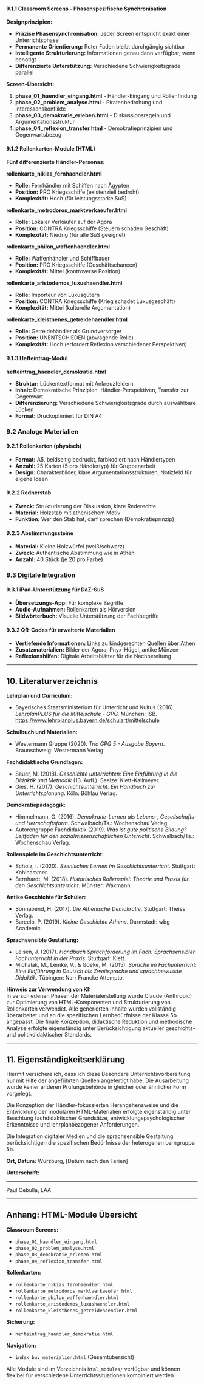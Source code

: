 #### 9.1.1 Classroom Screens - Phasenspezifische Synchronisation

**Designprinzipien:**
- **Präzise Phasensynchronisation:** Jeder Screen entspricht exakt einer Unterrichtsphase
- **Permanente Orientierung:** Roter Faden bleibt durchgängig sichtbar
- **Intelligente Strukturierung:** Informationen genau dann verfügbar, wenn benötigt
- **Differenzierte Unterstützung:** Verschiedene Schwierigkeitsgrade parallel

**Screen-Übersicht:**
1. **phase_01_haendler_eingang.html** - Händler-Eingang und Rollenfindung
2. **phase_02_problem_analyse.html** - Piratenbedrohung und Interessenskonflikte  
3. **phase_03_demokratie_erleben.html** - Diskussionsregeln und Argumentationsstruktur
4. **phase_04_reflexion_transfer.html** - Demokratieprinzipien und Gegenwartsbezug

#### 9.1.2 Rollenkarten-Module (HTML)

**Fünf differenzierte Händler-Personas:**

**rollenkarte_nikias_fernhaendler.html**
- **Rolle:** Fernhändler mit Schiffen nach Ägypten
- **Position:** PRO Kriegsschiffe (existenziell bedroht)
- **Komplexität:** Hoch (für leistungsstarke SuS)

**rollenkarte_metrodoros_marktverkaeufer.html**
- **Rolle:** Lokaler Verkäufer auf der Agora
- **Position:** CONTRA Kriegsschiffe (Steuern schaden Geschäft)
- **Komplexität:** Niedrig (für alle SuS geeignet)

**rollenkarte_philon_waffenhaendler.html**
- **Rolle:** Waffenhändler und Schiffbauer
- **Position:** PRO Kriegsschiffe (Geschäftschancen)
- **Komplexität:** Mittel (kontroverse Position)

**rollenkarte_aristodemos_luxushaendler.html**
- **Rolle:** Importeur von Luxusgütern
- **Position:** CONTRA Kriegsschiffe (Krieg schadet Luxusgeschäft)
- **Komplexität:** Mittel (kulturelle Argumentation)

**rollenkarte_kleisthenes_getreidehaendler.html**
- **Rolle:** Getreidehändler als Grundversorger
- **Position:** UNENTSCHIEDEN (abwägende Rolle)
- **Komplexität:** Hoch (erfordert Reflexion verschiedener Perspektiven)

#### 9.1.3 Hefteintrag-Modul

**hefteintrag_haendler_demokratie.html**
- **Struktur:** Lückentextformat mit Ankreuzfeldern
- **Inhalt:** Demokratische Prinzipien, Händler-Perspektiven, Transfer zur Gegenwart
- **Differenzierung:** Verschiedene Schwierigkeitsgrade durch auswählbare Lücken
- **Format:** Druckoptimiert für DIN A4

### 9.2 Analoge Materialien

#### 9.2.1 Rollenkarten (physisch)
- **Format:** A5, beidseitig bedruckt, farbkodiert nach Händlertypen
- **Anzahl:** 25 Karten (5 pro Händlertyp) für Gruppenarbeit
- **Design:** Charakterbilder, klare Argumentationsstrukturen, Notizfeld für eigene Ideen

#### 9.2.2 Rednerstab
- **Zweck:** Strukturierung der Diskussion, klare Rederechte
- **Material:** Holzstab mit athenischem Motiv
- **Funktion:** Wer den Stab hat, darf sprechen (Demokratieprinzip)

#### 9.2.3 Abstimmungssteine
- **Material:** Kleine Holzwürfel (weiß/schwarz)
- **Zweck:** Authentische Abstimmung wie in Athen
- **Anzahl:** 40 Stück (je 20 pro Farbe)

### 9.3 Digitale Integration

#### 9.3.1 iPad-Unterstützung für DaZ-SuS
- **Übersetzungs-App:** Für komplexe Begriffe
- **Audio-Aufnahmen:** Rollenkarten als Hörversion
- **Bildwörterbuch:** Visuelle Unterstützung der Fachbegriffe

#### 9.3.2 QR-Codes für erweiterte Materialien
- **Vertiefende Informationen:** Links zu kindgerechten Quellen über Athen
- **Zusatzmaterialien:** Bilder der Agora, Pnyx-Hügel, antike Münzen
- **Reflexionshilfen:** Digitale Arbeitsblätter für die Nachbereitung

---

## 10. Literaturverzeichnis

**Lehrplan und Curriculum:**
- Bayerisches Staatsministerium für Unterricht und Kultus (2016). *LehrplanPLUS für die Mittelschule - GPG*. München: ISB. https://www.lehrplanplus.bayern.de/schulart/mittelschule

**Schulbuch und Materialien:**
- Westermann Gruppe (2020). *Trio GPG 5 - Ausgabe Bayern*. Braunschweig: Westermann Verlag.

**Fachdidaktische Grundlagen:**
- Sauer, M. (2018). *Geschichte unterrichten: Eine Einführung in die Didaktik und Methodik* (13. Aufl.). Seelze: Klett-Kallmeyer.
- Gies, H. (2017). *Geschichtsunterricht: Ein Handbuch zur Unterrichtsplanung*. Köln: Böhlau Verlag.

**Demokratiepädagogik:**
- Himmelmann, G. (2016). *Demokratie-Lernen als Lebens-, Gesellschafts- und Herrschaftsform*. Schwalbach/Ts.: Wochenschau Verlag.
- Autorengruppe Fachdidaktik (2019). *Was ist gute politische Bildung? Leitfaden für den sozialwissenschaftlichen Unterricht*. Schwalbach/Ts.: Wochenschau Verlag.

**Rollenspiele im Geschichtsunterricht:**
- Scholz, I. (2020). *Szenisches Lernen im Geschichtsunterricht*. Stuttgart: Kohlhammer.
- Bernhardt, M. (2018). *Historisches Rollenspiel: Theorie und Praxis für den Geschichtsunterricht*. Münster: Waxmann.

**Antike Geschichte für Schüler:**
- Sonnabend, H. (2017). *Die Athenische Demokratie*. Stuttgart: Theiss Verlag.
- Barceló, P. (2019). *Kleine Geschichte Athens*. Darmstadt: wbg Academic.

**Sprachsensible Gestaltung:**
- Leisen, J. (2017). *Handbuch Sprachförderung im Fach: Sprachsensibler Fachunterricht in der Praxis*. Stuttgart: Klett.
- Michalak, M., Lemke, V., & Goeke, M. (2015). *Sprache im Fachunterricht: Eine Einführung in Deutsch als Zweitsprache und sprachbewusste Didaktik*. Tübingen: Narr Francke Attempto.

**Hinweis zur Verwendung von KI:**  
In verschiedenen Phasen der Materialerstellung wurde Claude (Anthropic) zur Optimierung von HTML-Komponenten und Strukturierung von Rollenkarten verwendet. Alle generierten Inhalte wurden vollständig überarbeitet und an die spezifischen Lernbedürfnisse der Klasse 5b angepasst. Die finale Konzeption, didaktische Reduktion und methodische Analyse erfolgte eigenständig unter Berücksichtigung aktueller geschichts- und politikdidaktischer Standards.

---

## 11. Eigenständigkeitserklärung

Hiermit versichere ich, dass ich diese Besondere Unterrichtsvorbereitung nur mit Hilfe der angeführten Quellen angefertigt habe. Die Ausarbeitung wurde keiner anderen Prüfungsbehörde in gleicher oder ähnlicher Form vorgelegt.

Die Konzeption der Händler-fokussierten Herangehensweise und die Entwicklung der modularen HTML-Materialien erfolgte eigenständig unter Beachtung fachdidaktischer Grundsätze, entwicklungspsychologischer Erkenntnisse und lehrplanbezogener Anforderungen.

Die Integration digitaler Medien und die sprachsensible Gestaltung berücksichtigen die spezifischen Bedürfnisse der heterogenen Lerngruppe 5b.

**Ort, Datum:** Würzburg, [Datum nach den Ferien]

**Unterschrift:**

_______________________  
Paul Cebulla, LAA  

---

## Anhang: HTML-Module Übersicht

**Classroom Screens:**
- `phase_01_haendler_eingang.html`
- `phase_02_problem_analyse.html` 
- `phase_03_demokratie_erleben.html`
- `phase_04_reflexion_transfer.html`

**Rollenkarten:**
- `rollenkarte_nikias_fernhaendler.html`
- `rollenkarte_metrodoros_marktverkaeufer.html`
- `rollenkarte_philon_waffenhaendler.html`
- `rollenkarte_aristodemos_luxushaendler.html`
- `rollenkarte_kleisthenes_getreidehaendler.html`

**Sicherung:**
- `hefteintrag_haendler_demokratie.html`

**Navigation:**
- `index_buv_materialien.html` (Gesamtübersicht)

Alle Module sind im Verzeichnis `html_modules/` verfügbar und können flexibel für verschiedene Unterrichtssituationen kombiniert werden.